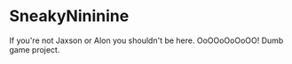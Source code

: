 SneakyNininine
==============
If you're not Jaxson or Alon you shouldn't be here. OoOOoOoOoOO!
Dumb game project.
